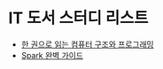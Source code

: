 # IT 도서 스터디 리스트

- [한 권으로 읽는 컴퓨터 구조와 프로그래밍](./the-secret-life-of-programming-understand-computers/)
- [Spark 완벽 가이드](./spark-the-definitive-guide/)